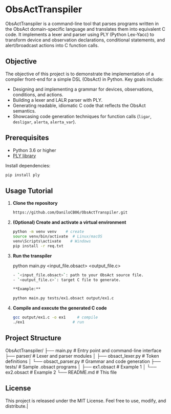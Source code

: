 # ObsActTranspiler

ObsActTranspiler is a command-line tool that parses programs written in the ObsAct domain-specific language and translates them into equivalent C code. It implements a lexer and parser using PLY (Python Lex-Yacc) to transform device and observation declarations, conditional statements, and alert/broadcast actions into C function calls.

## Objective

The objective of this project is to demonstrate the implementation of a compiler front-end for a simple DSL (ObsAct) in Python. Key goals include:

* Designing and implementing a grammar for devices, observations, conditions, and actions.
* Building a lexer and LALR parser with PLY.
* Generating readable, idiomatic C code that reflects the ObsAct semantics.
* Showcasing code generation techniques for function calls (`ligar`, `desligar`, `alerta`, `alerta_var`).

## Prerequisites

* Python 3.6 or higher
* [PLY library](https://www.dabeaz.com/ply/)

Install dependencies:

```bash
pip install ply
```

## Usage Tutorial

1. **Clone the repository**

   ```bash
   https://github.com/DaniloCB06/ObsActTranspiler.git
   ```

2. **(Optional) Create and activate a virtual environment**

   ````bash
   python -m venv venv    # create
   source venv/bin/activate  # Linux/macOS
   venv\Scripts\activate    # Windows
   pip install -r req.txt
   ````

3. **Run the transpiler**

   python main.py \<input\_file.obsact> \<output\_file.c>


      ````bash
      - `<input_file.obsact>`: path to your ObsAct source file.  
      - `<output_file.c>`: target C file to generate.

      **Example:**

      python main.py tests/ex1.obsact output/ex1.c
      ````

4. **Compile and execute the generated C code**

   ````bash
   gcc output/ex1.c -o ex1     # compile
   ./ex1                     # run
   ````



## Project Structure



ObsActTranspiler/
├── main.py                    # Entry point and command-line interface
├── parser/                    # Lexer and parser modules
│   ├── obsact\_lexer.py        # Token definitions
│   └── obsact\_parser.py       # Grammar and code generation
├── tests/                     # Sample .obsact programs
│   ├── ex1.obsact             # Example 1
│   └── ex2.obsact             # Example 2
└── README.md                  # This file



## License

This project is released under the MIT License. Feel free to use, modify, and distribute.|

